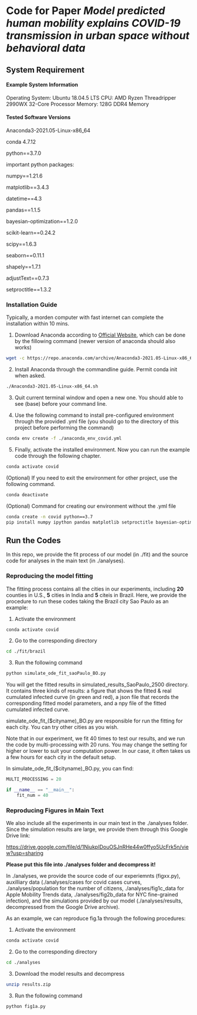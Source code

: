 # Code for Paper *Model predicted human mobility explains COVID-19 transmission in urban space without behavioral data*

## System Requirement

#### Example System Information

Operating System: Ubuntu 18.04.5 LTS
CPU: AMD Ryzen Threadripper 2990WX 32-Core Processor
Memory: 128G DDR4 Memory

#### Tested Software Versions
Anaconda3-2021.05-Linux-x86_64

conda 4.7.12

python==3.7.0

important python packages:

numpy==1.21.6

matplotlib==3.4.3

datetime==4.3

pandas==1.1.5

bayesian-optimization==1.2.0

scikit-learn==0.24.2

scipy==1.6.3

seaborn==0.11.1

shapely==1.7.1

adjustText==0.7.3

setproctitle==1.3.2

### Installation Guide
Typically, a morden computer with fast internet can complete the installation within 10 mins.

1. Download Anaconda according to [Official Website](https://[www.anaconda.com/products/individual-d](https://www.anaconda.com/products/distribution)), which can be done by the fillowing command (newer version of anaconda should also works)
``` bash
wget -c https://repo.anaconda.com/archive/Anaconda3-2021.05-Linux-x86_64.sh
```
2. Install Anaconda through the commandline guide. Permit conda init when asked.
``` bash
./Anaconda3-2021.05-Linux-x86_64.sh
```
3. Quit current terminal window and open a new one. You should able to see (base) before your command line. 

4. Use the following command to install pre-configured environment through the provided .yml file (you should go to the directory of this project before performing the command)
``` bash
conda env create -f ./anaconda_env_covid.yml
```

5. Finally, activate the installed environment. Now you can run the example code through the following chapter.
``` bash
conda activate covid
```

(Optional) If you need to exit the environment for other project, use the following command.

``` bash
conda deactivate 
```

(Optional) Command for creating our environment without the .yml file
``` bash
conda create -n covid python==3.7
pip install numpy ipython pandas matplotlib setproctitle bayesian-optimization datetime pathlib scikit-learn scipy adjustText seaborn shapely scikit-learn scipy seaborn
```

## Run the Codes

In this repo, we provide the fit process of our model (in ./fit) and the source code for analyses in the main text (in ./analyses).

### Reproducing the model fitting

The fitting process contains all the cities in our experiments, including **20** counties in U.S., **5** cities in India and **5** citeis in Brazil. Here, we provide the procedure to run these codes taking the Brazil city Sao Paulo as an example:

1. Activate the environment
``` bash
conda activate covid
```
2. Go to the corresponding directory
``` bash
cd ./fit/brazil
```
3. Run the following command
``` bash
python simulate_ode_fit_saoPaulo_BO.py
```

You will get the fitted results in simulated_results_SaoPaulo_2500 directory. It contains three kinds of results: a figure that shows the fitted & real cumulated infected curve (in green and red), a json file that records the corresponding fitted model parameters, and a npy file of the fitted cumulated infected curve.

simulate_ode_fit\_($cityname)\_BO.py are responsible for run the fitting for each city. You can try other cities as you wish.

Note that in our experiment, we fit 40 times to test our results, and we run the code by multi-processing with 20 runs. You may change the setting for higher or lower to suit your computation power. In our case, it often takes us a few hours for each city in the default setup.

In simulate_ode_fit\_($cityname)\_BO.py, you can find:
``` python
MULTI_PROCESSING = 20
```
``` python
if __name__ == "__main__":
    fit_num = 40
```


### Reproducing Figures in Main Text

We also include all the experiments in our main text in the ./analyses folder. Since the simulation results are large, we provide them through this Google Drive link:

https://drive.google.com/file/d/1NiukpIDouOSJnRHe44w0ffyo5UcFrk5n/view?usp=sharing

**Please put this file into ./analyses folder and decompress it!**

In ./analyses, we provide the source code of our experiemnts (figxx.py), auxilliary data (./analyses/cases for covid cases curves, ./analyses/population for the number of citizens, ./analyses/fig1c_data for Apple Mobility Trends data, ./analyses/fig2b_data for NYC fine-grained infection), and the simulations provided by our model (./analyses/results, decompressed from the Google Drive archive).

As an example, we can reproduce fig.1a through the following procedures:


1. Activate the environment
``` bash
conda activate covid
```
2. Go to the corresponding directory
``` bash
cd ./analyses
```
3. Download the model results and decompress
``` bash
unzip results.zip
```
3. Run the following command
``` bash
python fig1a.py
```

